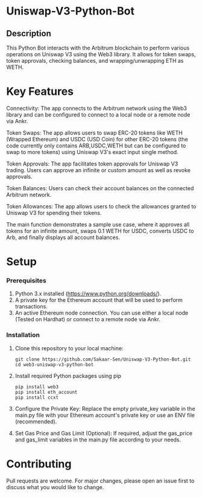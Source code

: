 # Uniswap-V3-Python-Bot

## Description
This Python Bot interacts with the Arbitrum blockchain to perform various operations on Uniswap V3 using the Web3 library. It allows for token swaps, token approvals, checking balances, and wrapping/unwrapping ETH as WETH.


# Key Features
Connectivity: The app connects to the Arbitrum network using the Web3 library and can be configured to connect to a local node or a remote node via Ankr.

Token Swaps: The app allows users to swap ERC-20 tokens like WETH (Wrapped Ethereum) and USDC (USD Coin) for other ERC-20 tokens (the code currently only contains ARB,USDC,WETH but can be configured to swap to more tokens) using Uniswap V3's exact input single method.

Token Approvals: The app facilitates token approvals for Uniswap V3 trading. Users can approve an infinite or custom amount as well as revoke approvals.

Token Balances: Users can check their account balances on the connected Arbitrum network.

Token Allowances: The app allows users to check the allowances granted to Uniswap V3 for spending their tokens.

The main function demonstrates a sample use case, where it approves all tokens for an infinite amount, swaps 0.1 WETH for USDC, converts USDC to Arb, and finally displays all account balances.

# Setup

### Prerequisites
1. Python 3.x installed (https://www.python.org/downloads/).
2. A private key for the Ethereum account that will be used to perform transactions.
3. An active Ethereum node connection. You can use either a local node (Tested on Hardhat) or connect to a remote node via Ankr.


### Installation
1. Clone this repository to your local machine:
   ```
   git clone https://github.com/Sakaar-Sen/Uniswap-V3-Python-Bot.git
   cd web3-uniswap-v3-python-bot
2. Install required Python packages using pip
   ``` 
   pip install web3
   pip install eth_account  
   pip install ccxt

3. Configure the Private Key:
Replace the empty private_key variable in the main.py file with your Ethereum account's private key or use an ENV file (recommended).

4. Set Gas Price and Gas Limit (Optional):
If required, adjust the gas_price and gas_limit variables in the main.py file according to your needs.

# Contributing
Pull requests are welcome. For major changes, please open an issue first to discuss what you would like to change.




